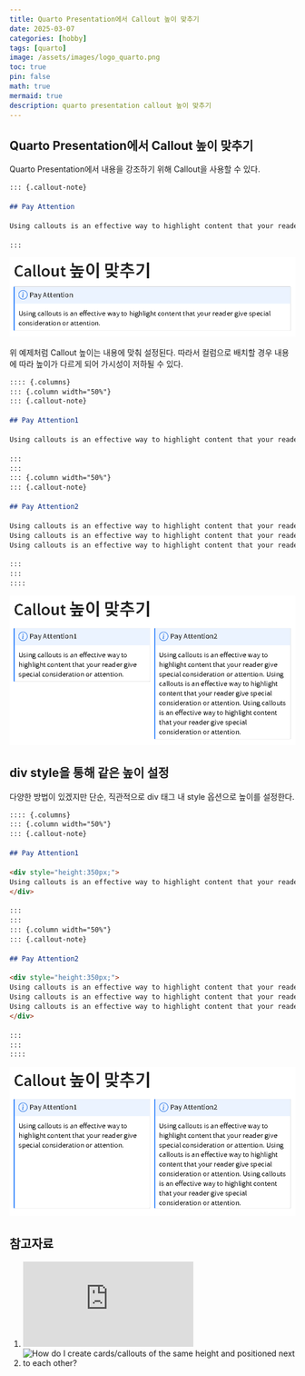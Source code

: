 ```yaml
---
title: Quarto Presentation에서 Callout 높이 맞추기
date: 2025-03-07 
categories: [hobby]
tags: [quarto]
image: /assets/images/logo_quarto.png
toc: true
pin: false
math: true
mermaid: true
description: quarto presentation callout 높이 맞추기 
---
```


## Quarto Presentation에서 Callout 높이 맞추기

Quarto Presentation에서 내용을 강조하기 위해 Callout을 사용할 수 있다.

```markdown
::: {.callout-note}

## Pay Attention

Using callouts is an effective way to highlight content that your reader give special consideration or attention.

:::
```

![](/assets/images/20250307_callout_height.png)

위 예제처럼 Callout 높이는 내용에 맞춰 설정된다. 따라서 컬럼으로 배치할 경우 내용에 따라 높이가 다르게 되어 가시성이 저하될 수 있다.

```markdown
:::: {.columns}
::: {.column width="50%"}
::: {.callout-note}

## Pay Attention1

Using callouts is an effective way to highlight content that your reader give special consideration or attention.

:::
:::
::: {.column width="50%"}
::: {.callout-note}

## Pay Attention2

Using callouts is an effective way to highlight content that your reader give special consideration or attention.
Using callouts is an effective way to highlight content that your reader give special consideration or attention.
Using callouts is an effective way to highlight content that your reader give special consideration or attention.

:::
:::
::::
```
![](/assets/images/20250307_callout_height_01.png)

## div style을 통해 같은 높이 설정
다양한 방법이 있겠지만 단순, 직관적으로 div 태그 내 style 옵션으로 높이를 설정한다.

```markdown
:::: {.columns}
::: {.column width="50%"}
::: {.callout-note}

## Pay Attention1

<div style="height:350px;">
Using callouts is an effective way to highlight content that your reader give special consideration or attention.
</div>

:::
:::
::: {.column width="50%"}
::: {.callout-note}

## Pay Attention2

<div style="height:350px;">
Using callouts is an effective way to highlight content that your reader give special consideration or attention.
Using callouts is an effective way to highlight content that your reader give special consideration or attention.
Using callouts is an effective way to highlight content that your reader give special consideration or attention.
</div>

:::
:::
::::

```

![](/assets/images/20250307_callout_height_02.png)

## 참고자료
1. ![Guide > Authoring > Callout Blocks](https://quarto.org/docs/authoring/callouts.html)
1. ![How do I create cards/callouts of the same height and positioned next to each other?](https://github.com/quarto-dev/quarto-cli/discussions/9213)
